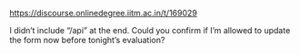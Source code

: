 https://discourse.onlinedegree.iitm.ac.in/t/169029

I didn’t include “/api” at the end. Could you confirm if I’m allowed to update the form now before tonight’s evaluation?